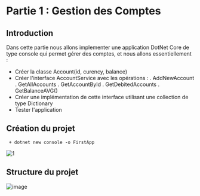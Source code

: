 # Partie 1 : Gestion des Comptes
 
## Introduction

Dans cette partie nous allons implementer une application DotNet Core de type console qui permet gérer des comptes, et nous allons essentiellement : 
   - Créer la classe Account(id, curency, balance)
   - Créer l'interface AccountService avec les opérations :
         . AddNewAccount
         . GetAllAccounts
         . GetAccountById
         . GetDebitedAccounts
         . GetBalanceAVG()
   - Créer une implémentation de cette interface utilisant une collection de type Dictionary
   - Tester l'application
   
 ## Création du projet
     + dotnet new console -o FirstApp 
 ![1](https://user-images.githubusercontent.com/52087288/206786169-f1486f07-6e40-48f8-beaa-242949c1e0bd.PNG)

## Structure du projet
![image](https://user-images.githubusercontent.com/52087288/206785955-af633a87-5683-4a9a-a5a0-45800923193a.png)


   
  
